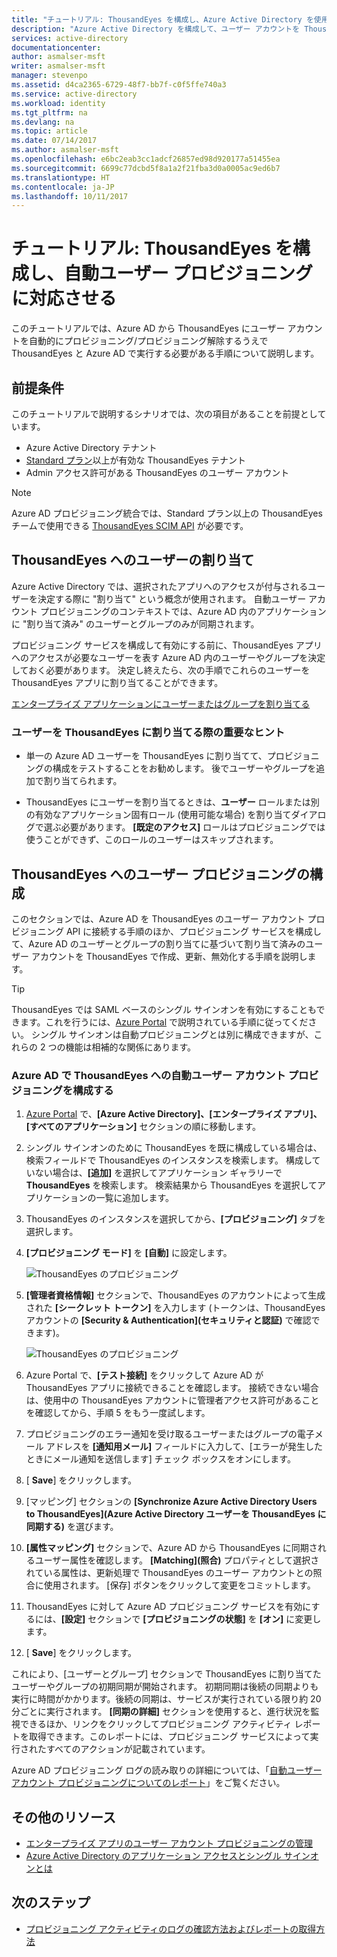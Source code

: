 ```yaml
---
title: "チュートリアル: ThousandEyes を構成し、Azure Active Directory を使用した自動ユーザー プロビジョニングに対応させる | Microsoft Docs"
description: "Azure Active Directory を構成して、ユーザー アカウントを ThousandEyes に自動的にプロビジョニング/プロビジョニング解除する方法を説明します。"
services: active-directory
documentationcenter: 
author: asmalser-msft
writer: asmalser-msft
manager: stevenpo
ms.assetid: d4ca2365-6729-48f7-bb7f-c0f5ffe740a3
ms.service: active-directory
ms.workload: identity
ms.tgt_pltfrm: na
ms.devlang: na
ms.topic: article
ms.date: 07/14/2017
ms.author: asmalser-msft
ms.openlocfilehash: e6bc2eab3cc1adcf26857ed98d920177a51455ea
ms.sourcegitcommit: 6699c77dcbd5f8a1a2f21fba3d0a0005ac9ed6b7
ms.translationtype: HT
ms.contentlocale: ja-JP
ms.lasthandoff: 10/11/2017
---
```

# <a name="tutorial-configuring-thousandeyes-for-automatic-user-provisioning"></a>チュートリアル: ThousandEyes を構成し、自動ユーザー プロビジョニングに対応させる


このチュートリアルでは、Azure AD から ThousandEyes にユーザー アカウントを自動的にプロビジョニング/プロビジョニング解除するうえで ThousandEyes と Azure AD で実行する必要がある手順について説明します。 

## <a name="prerequisites"></a>前提条件

このチュートリアルで説明するシナリオでは、次の項目があることを前提としています。

*   Azure Active Directory テナント
*   [Standard プラン](https://www.thousandeyes.com/pricing)以上が有効な ThousandEyes テナント 
*   Admin アクセス許可がある ThousandEyes のユーザー アカウント 

> [!NOTE]
> Azure AD プロビジョニング統合では、Standard プラン以上の ThousandEyes チームで使用できる [ThousandEyes SCIM API](https://success.thousandeyes.com/PublicArticlePage?articleIdParam=kA044000000CnWrCAK) が必要です。

## <a name="assigning-users-to-thousandeyes"></a>ThousandEyes へのユーザーの割り当て

Azure Active Directory では、選択されたアプリへのアクセスが付与されるユーザーを決定する際に "割り当て" という概念が使用されます。 自動ユーザー アカウント プロビジョニングのコンテキストでは、Azure AD 内のアプリケーションに "割り当て済み" のユーザーとグループのみが同期されます。 

プロビジョニング サービスを構成して有効にする前に、ThousandEyes アプリへのアクセスが必要なユーザーを表す Azure AD 内のユーザーやグループを決定しておく必要があります。 決定し終えたら、次の手順でこれらのユーザーを ThousandEyes アプリに割り当てることができます。

[エンタープライズ アプリケーションにユーザーまたはグループを割り当てる](active-directory-coreapps-assign-user-azure-portal.md)

### <a name="important-tips-for-assigning-users-to-thousandeyes"></a>ユーザーを ThousandEyes に割り当てる際の重要なヒント

*   単一の Azure AD ユーザーを ThousandEyes に割り当てて、プロビジョニングの構成をテストすることをお勧めします。 後でユーザーやグループを追加で割り当てられます。

*   ThousandEyes にユーザーを割り当てるときは、**ユーザー** ロールまたは別の有効なアプリケーション固有ロール (使用可能な場合) を割り当てダイアログで選ぶ必要があります。 **[既定のアクセス]** ロールはプロビジョニングでは使うことができず、このロールのユーザーはスキップされます。


## <a name="configuring-user-provisioning-to-thousandeyes"></a>ThousandEyes へのユーザー プロビジョニングの構成 

このセクションでは、Azure AD を ThousandEyes のユーザー アカウント プロビジョニング API に接続する手順のほか、プロビジョニング サービスを構成して、Azure AD のユーザーとグループの割り当てに基づいて割り当て済みのユーザー アカウントを ThousandEyes で作成、更新、無効化する手順を説明します。

> [!TIP]
> ThousandEyes では SAML ベースのシングル サインオンを有効にすることもできます。これを行うには、[Azure Portal](https://portal.azure.com) で説明されている手順に従ってください。 シングル サインオンは自動プロビジョニングとは別に構成できますが、これらの 2 つの機能は相補的な関係にあります。


### <a name="configure-automatic-user-account-provisioning-to-thousandeyes-in-azure-ad"></a>Azure AD で ThousandEyes への自動ユーザー アカウント プロビジョニングを構成する


1. [Azure Portal](https://portal.azure.com) で、**[Azure Active Directory]、[エンタープライズ アプリ]、[すべてのアプリケーション]** セクションの順に移動します。

2. シングル サインオンのために ThousandEyes を既に構成している場合は、検索フィールドで ThousandEyes のインスタンスを検索します。 構成していない場合は、**[追加]** を選択してアプリケーション ギャラリーで **ThousandEyes** を検索します。 検索結果から ThousandEyes を選択してアプリケーションの一覧に追加します。

3. ThousandEyes のインスタンスを選択してから、**[プロビジョニング]** タブを選択します。

4. **[プロビジョニング モード]** を **[自動]** に設定します。

    ![ThousandEyes のプロビジョニング](./media/active-directory-saas-thousandeyes-provisioning-tutorial/ThousandEyes1.png)

5. **[管理者資格情報]** セクションで、ThousandEyes のアカウントによって生成された **[シークレット トークン]** を入力します (トークンは、ThousandEyes アカウントの **[Security & Authentication]\(セキュリティと認証\)** で確認できます)。 

    ![ThousandEyes のプロビジョニング](./media/active-directory-saas-thousandeyes-provisioning-tutorial/ThousandEyes2.png)

6. Azure Portal で、**[テスト接続]** をクリックして Azure AD が ThousandEyes アプリに接続できることを確認します。 接続できない場合は、使用中の ThousandEyes アカウントに管理者アクセス許可があることを確認してから、手順 5 をもう一度試します。

7. プロビジョニングのエラー通知を受け取るユーザーまたはグループの電子メール アドレスを **[通知用メール]** フィールドに入力して、[エラーが発生したときにメール通知を送信します] チェック ボックスをオンにします。

8. [ **Save**] をクリックします。 

9. [マッピング] セクションの **[Synchronize Azure Active Directory Users to ThousandEyes]\(Azure Active Directory ユーザーを ThousandEyes に同期する\)** を選びます。

10. **[属性マッピング]** セクションで、Azure AD から ThousandEyes に同期されるユーザー属性を確認します。 **[Matching]\(照合\)** プロパティとして選択されている属性は、更新処理で ThousandEyes のユーザー アカウントとの照合に使用されます。 [保存] ボタンをクリックして変更をコミットします。

11. ThousandEyes に対して Azure AD プロビジョニング サービスを有効にするには、**[設定]** セクションで **[プロビジョニングの状態]** を **[オン]** に変更します。

12. [ **Save**] をクリックします。 

これにより、[ユーザーとグループ] セクションで ThousandEyes に割り当てたユーザーやグループの初期同期が開始されます。 初期同期は後続の同期よりも実行に時間がかかります。後続の同期は、サービスが実行されている限り約 20 分ごとに実行されます。 **[同期の詳細]** セクションを使用すると、進行状況を監視できるほか、リンクをクリックしてプロビジョニング アクティビティ レポートを取得できます。このレポートには、プロビジョニング サービスによって実行されたすべてのアクションが記載されています。

Azure AD プロビジョニング ログの読み取りの詳細については、「[自動ユーザー アカウント プロビジョニングについてのレポート](https://docs.microsoft.com/en-us/azure/active-directory/active-directory-saas-provisioning-reporting)」をご覧ください。


## <a name="additional-resources"></a>その他のリソース

* [エンタープライズ アプリのユーザー アカウント プロビジョニングの管理](active-directory-enterprise-apps-manage-provisioning.md)
* [Azure Active Directory のアプリケーション アクセスとシングル サインオンとは](active-directory-appssoaccess-whatis.md)

## <a name="next-steps"></a>次のステップ

* [プロビジョニング アクティビティのログの確認方法およびレポートの取得方法](active-directory-saas-provisioning-reporting.md)
